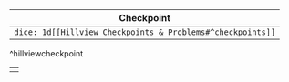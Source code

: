 
| Checkpoint |
| ---- |
| `dice: 1d[[Hillview Checkpoints & Problems#^checkpoints]]` |
^hillviewcheckpoint

|  |
| ---- |
|  |